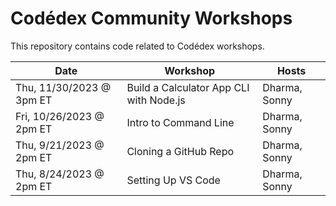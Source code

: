 # Codédex Community Workshops

This repository contains code related to Codédex workshops.

| Date         | Workshop       | Hosts  | 
| ----------- | ----------- | ------------ |
| Thu, 11/30/2023 @ 3pm ET | Build a Calculator App CLI with Node.js | Dharma, Sonny |
| Fri, 10/26/2023 @ 2pm ET | Intro to Command Line | Dharma, Sonny |
| Thu, 9/21/2023 @ 2pm ET | Cloning a GitHub Repo | Dharma, Sonny |
| Thu, 8/24/2023 @ 2pm ET | Setting Up VS Code | Dharma, Sonny |

